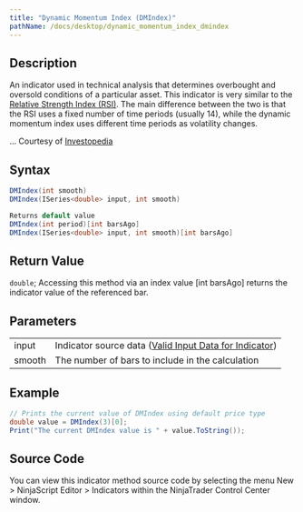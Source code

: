```yaml
---
title: "Dynamic Momentum Index (DMIndex)"
pathName: /docs/desktop/dynamic_momentum_index_dmindex
---
```


## Description

An indicator used in technical analysis that determines overbought and oversold conditions of a particular asset. This indicator is very similar to the [Relative Strength Index (RSI)](/docs/desktop/relative_strength_index). The main difference between the two is that the RSI uses a fixed number of time periods (usually 14), while the dynamic momentum index uses different time periods as volatility changes.

... Courtesy of [Investopedia](http://www.investopedia.com/terms/d/dynamicmomentumindex.asp)

## Syntax

```csharp
DMIndex(int smooth)
DMIndex(ISeries<double> input, int smooth)

Returns default value
DMIndex(int period)[int barsAgo]
DMIndex(ISeries<double> input, int smooth)[int barsAgo]
```

## Return Value

`double`; Accessing this method via an index value [int barsAgo] returns the indicator value of the referenced bar.

## Parameters

|  |  |
| --- | --- |
| input | Indicator source data ([Valid Input Data for Indicator](/docs/desktop/valid_input_data_for_indicator)) |
| smooth | The number of bars to include in the calculation |

## Example

```csharp
// Prints the current value of DMIndex using default price type
double value = DMIndex(3)[0];
Print("The current DMIndex value is " + value.ToString());
```

## Source Code

You can view this indicator method source code by selecting the menu New > NinjaScript Editor > Indicators within the NinjaTrader Control Center window.
